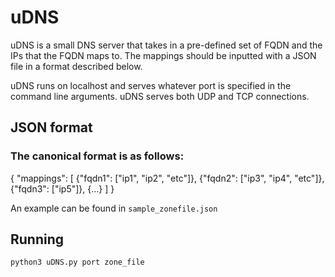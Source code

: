 uDNS
=====

uDNS is a small DNS server that takes in a pre-defined set of FQDN and the IPs that the FQDN maps to. The mappings should be inputted with a JSON file in a format described below.

uDNS runs on localhost and serves whatever port is specified in the command line arguments. uDNS serves both UDP and TCP connections.


JSON format
------
### The canonical format is as follows:
{
  "mappings": [
    {"fqdn1": ["ip1", "ip2", "etc"]},
    {"fqdn2": ["ip3", "ip4", "etc"]},
    {"fqdn3": ["ip5"]},
    {...}
  ]
}

An example can be found in `sample_zonefile.json`


Running
------
`python3 uDNS.py port zone_file`
